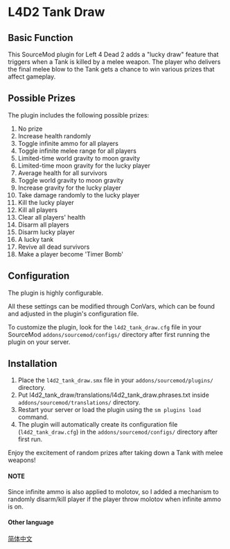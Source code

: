 # L4D2 Tank Draw

## Basic Function

This SourceMod plugin for Left 4 Dead 2 adds a "lucky draw" feature that triggers when a Tank is killed by a melee weapon. The player who delivers the final melee blow to the Tank gets a chance to win various prizes that affect gameplay.

## Possible Prizes

The plugin includes the following possible prizes:

1. No prize
2. Increase health randomly
3. Toggle infinite ammo for all players
4. Toggle infinite melee range for all players
5. Limited-time world gravity to moon gravity
6. Limited-time moon gravity for the lucky player
7. Average health for all survivors
8. Toggle world gravity to moon gravity
9. Increase gravity for the lucky player
10. Take damage randomly to the lucky player
11. Kill the lucky player
12. Kill all players
13. Clear all players' health
14. Disarm all players
15. Disarm lucky player
16. A lucky tank
17. Revive all dead survivors
18. Make a player become 'Timer Bomb'

## Configuration

The plugin is highly configurable.

All these settings can be modified through ConVars, which can be found and adjusted in the plugin's configuration file.

To customize the plugin, look for the `l4d2_tank_draw.cfg` file in your SourceMod `addons/sourcemod/configs/` directory after first running the plugin on your server.

## Installation

1. Place the `l4d2_tank_draw.smx` file in your `addons/sourcemod/plugins/` directory.
2. Put l4d2_tank_draw/translations/l4d2_tank_draw.phrases.txt inside `addons/sourcemod/translations/` directory.
3. Restart your server or load the plugin using the `sm plugins load` command.
4. The plugin will automatically create its configuration file (`l4d2_tank_draw.cfg`) in the `addons/sourcemod/configs/` directory after first run.

Enjoy the excitement of random prizes after taking down a Tank with melee weapons!

#### NOTE

Since infinite ammo is also applied to molotov, so I added a mechanism to randomly disarm/kill player if the player throw molotov when infinite ammo is on.

#### Other language

[简体中文](/l4d2_tank_draw/README_CN.md)
